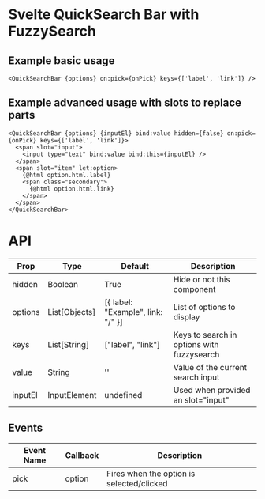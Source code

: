 # Svelte QuickSearch Bar with FuzzySearch

## Example basic usage


```
<QuickSearchBar {options} on:pick={onPick} keys={['label', 'link']} />
```

## Example advanced usage with slots to replace parts


```
<QuickSearchBar {options} {inputEl} bind:value hidden={false} on:pick={onPick} keys={['label', 'link']}>
  <span slot="input">
    <input type="text" bind:value bind:this={inputEl} />
  </span>
  <span slot="item" let:option>
    {@html option.html.label}
    <span class="secondary">
      {@html option.html.link}
    </span>
  </span>
</QuickSearchBar>
```


# API

| Prop | Type | Default | Description |
|------|------|---------|-------------|
| hidden | Boolean | True | Hide or not this component
| options | List[Objects] | [{ label: "Example", link: "/" }] | List of options to display
| keys | List[String] | ["label", "link"] | Keys to search in options with fuzzysearch
| value | String | '' | Value of the current search input
| inputEl | InputElement | undefined | Used when provided an slot="input"

## Events

| Event Name | Callback | Description |
|------|------|----------|
| pick | option | Fires when the option is selected/clicked
